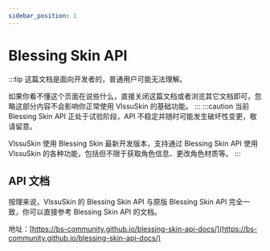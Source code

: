 ```yaml
---
sidebar_position: 1
---
```


# Blessing Skin API

:::tip
这篇文档是面向开发者的，普通用户可能无法理解。

如果你看不懂这个页面在说些什么，直接关闭这篇文档或者浏览其它文档即可，忽略这部分内容不会影响你正常使用 VlssuSkin 的基础功能。
:::
:::caution
当前 Blessing Skin API 正处于试验阶段，API 不稳定并随时可能发生破坏性变更，敬请留意。

VlssuSkin 使用 Blessing Skin 最新开发版本，支持通过 Blessing Skin API 使用 VlssuSkin 的各种功能，包括但不限于获取角色信息、更改角色材质等。
:::

## API 文档
按理来说，VlssuSkin 的 Blessing Skin API 与原版 Blessing Skin API 完全一致，你可以直接参考 Blessing Skin API 的文档。

地址：[https://bs-community.github.io/blessing-skin-api-docs/](https://bs-community.github.io/blessing-skin-api-docs/)